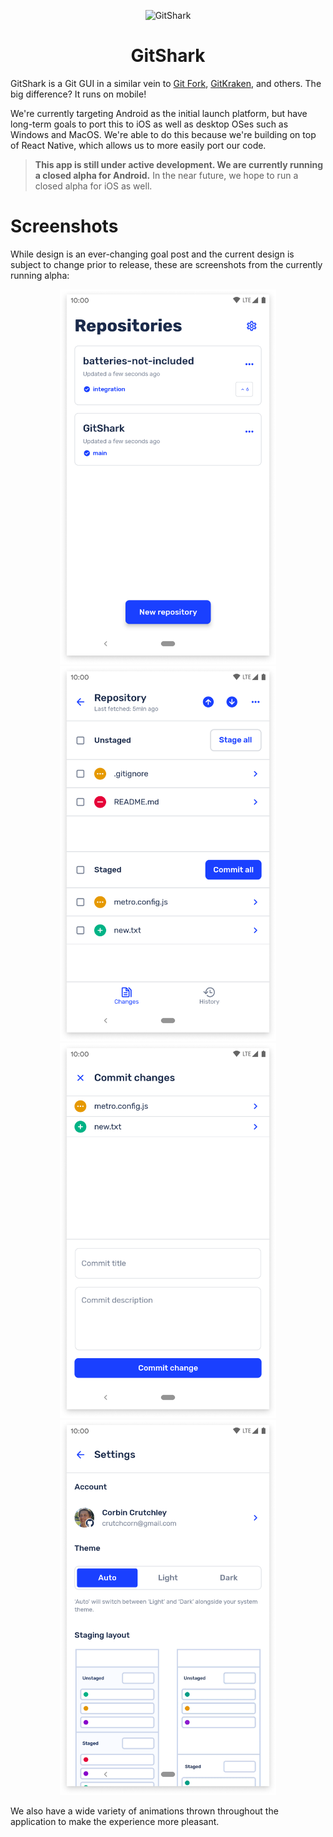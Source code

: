 <p align="center">
    <img alt=GitShark logo" src="./promo/icon.png"/>
</p>
<h1 align="center">
  GitShark
</h1>

GitShark is a Git GUI in a similar vein to [Git Fork](https://git-fork.com/), [GitKraken](https://www.gitkraken.com/), and others. The big difference? It runs on mobile!

We're currently targeting Android as the initial launch platform, but have long-term goals to port this to iOS as well as desktop OSes such as Windows and MacOS. We're able to do this because we're building on top of React Native, which allows us to more easily port our code.

> **This app is still under active development. We are currently running a closed alpha for Android.** In the near future, we hope to run a closed alpha for iOS as well.

# Screenshots

While design is an ever-changing goal post and the current design is subject to change prior to release, these are screenshots from the currently running alpha:

<div align="center">
<img height="600" alt="The list of repositories" src="./promo/repositories.png"/>
<img height="600" alt="The changes screen" src="./promo/changes.png"/>
<img height="600" alt="The commit page" src="./promo/commit.png"/>
<img height="600" alt="The settings screen" src="./promo/settings.png"/>
</div>

We also have a wide variety of animations thrown throughout the application to make the experience more pleasant.